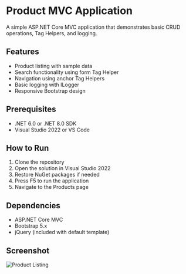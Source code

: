 ﻿# Product MVC Application

A simple ASP.NET Core MVC application that demonstrates basic CRUD operations, Tag Helpers, and logging.

## Features

- Product listing with sample data
- Search functionality using form Tag Helper
- Navigation using anchor Tag Helpers
- Basic logging with ILogger
- Responsive Bootstrap design

## Prerequisites

- .NET 6.0 or .NET 8.0 SDK
- Visual Studio 2022 or VS Code

## How to Run

1. Clone the repository
2. Open the solution in Visual Studio 2022
3. Restore NuGet packages if needed
4. Press F5 to run the application
5. Navigate to the Products page

## Dependencies

- ASP.NET Core MVC
- Bootstrap 5.x
- jQuery (included with default template)

## Screenshot

![Product Listing](screenshot.png)
